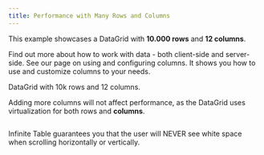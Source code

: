 ```yaml
---
title: Performance with Many Rows and Columns
---
```


This example showcases a DataGrid with **10.000 rows** and **12 columns**.

<HeroCards>
<YouWillLearnCard title="Working with Data" path="/docs/learn/working-with-data">
Find out more about how to work with data - both client-side and server-side.
</YouWillLearnCard>

<YouWillLearnCard title="Working with Columns" path="/docs/learn/working-with-columns">
See our page on using and configuring columns. It shows you how to use and customize columns to your needs.
</YouWillLearnCard>
</HeroCards>

<Sandpack  size="lg" viewMode="preview">

<Description>

DataGrid with 10k rows and 12 columns.

Adding more columns will not affect performance, as the DataGrid uses virtualization for both rows and **columns**.

</Description>

```tsx file="many-rows-and-columns-example.page.tsx"

```
</Sandpack>


<Note>

Infinite Table guarantees you that the user will NEVER see white space when scrolling horizontally or vertically.
</Note>